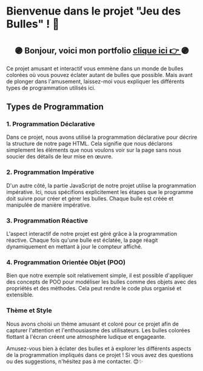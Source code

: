 
<h1>Bienvenue dans le projet "Jeu des Bulles" ! 🎉<h1>

## <div align="center">🟣 Bonjour, voici mon  portfolio [clique ici 👉 ](https://28121979.github.io/Bubble/) 🟣</div>

Ce projet amusant et interactif vous emmène dans un monde de bulles colorées où vous pouvez éclater autant de bulles que possible. Mais avant de plonger dans l'amusement, laissez-moi vous expliquer les différents types de programmation utilisés ici.

<h2>Types de Programmation</h2>

<h3>1. Programmation Déclarative</h3>

Dans ce projet, nous avons utilisé la programmation déclarative pour décrire la structure de notre page HTML. Cela signifie que nous déclarons simplement les éléments que nous voulons voir sur la page sans nous soucier des détails de leur mise en œuvre.

<h3>2. Programmation Impérative</h3>

D'un autre côté, la partie JavaScript de notre projet utilise la programmation impérative. Ici, nous spécifions explicitement les étapes que le programme doit suivre pour créer et gérer les bulles. Chaque bulle est créée et manipulée de manière impérative.

<h3>3. Programmation Réactive</h3>

L'aspect interactif de notre projet est géré grâce à la programmation réactive. Chaque fois qu'une bulle est éclatée, la page réagit dynamiquement en mettant à jour le compteur affiché.

<h3>4. Programmation Orientée Objet (POO)</h3>

Bien que notre exemple soit relativement simple, il est possible d'appliquer des concepts de POO pour modéliser les bulles comme des objets avec des propriétés et des méthodes. Cela peut rendre le code plus organisé et extensible.

<h3>Thème et Style</h3>

Nous avons choisi un thème amusant et coloré pour ce projet afin de capturer l'attention et l'enthousiasme des utilisateurs. Les bulles colorées flottant à l'écran créent une atmosphère ludique et engageante.

Amusez-vous bien à éclater des bulles et à explorer les différents aspects de la programmation impliqués dans ce projet ! Si vous avez des questions ou des suggestions, n'hésitez pas à me contacter. 😊✨

